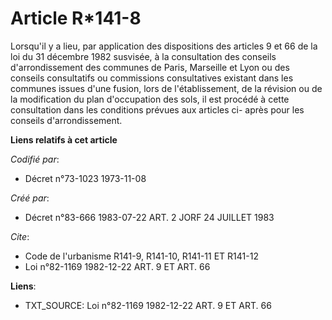 # Article R*141-8

Lorsqu'il y a lieu, par application des dispositions des articles 9 et 66 de la loi du 31 décembre 1982 susvisée, à la
consultation des conseils d'arrondissement des communes de Paris, Marseille et Lyon ou des conseils consultatifs ou
commissions consultatives existant dans les communes issues d'une fusion, lors de l'établissement, de la révision ou de la
modification du plan d'occupation des sols, il est procédé à cette consultation dans les conditions prévues aux articles ci-
après pour les conseils d'arrondissement.

**Liens relatifs à cet article**

_Codifié par_:

  - Décret n°73-1023 1973-11-08

_Créé par_:

  - Décret n°83-666 1983-07-22 ART. 2 JORF 24 JUILLET 1983

_Cite_:

  - Code de l'urbanisme R141-9, R141-10, R141-11 ET R141-12
  - Loi n°82-1169 1982-12-22 ART. 9 ET ART. 66

**Liens**:

  - TXT_SOURCE: Loi n°82-1169 1982-12-22 ART. 9 ET ART. 66
